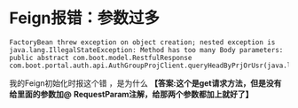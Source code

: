 # Feign报错：参数过多

```text
FactoryBean threw exception on object creation; nested exception is java.lang.IllegalStateException: Method has too many Body parameters: public abstract com.boot.model.RestfulResponse com.boot.portal.auth.api.AuthGroupProjClient.queryHeadByPrjOrUsr(java.lang.String,int)
```

我的Feign初始化时报这个错 ，是为什么
**【答案:这个是get请求方法，但是没有给里面的参数加@**
**RequestParam注解，给那两个参数都加上就好了】**